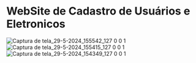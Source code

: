 # WebSite de Cadastro de Usuários e Eletronicos

![Captura de tela_29-5-2024_155542_127 0 0 1](https://github.com/Maike2961/Portal-de-cadastro/assets/101808661/71647f21-6461-415b-a39f-d65b696ea558)
![Captura de tela_29-5-2024_155415_127 0 0 1](https://github.com/Maike2961/Portal-de-cadastro/assets/101808661/c622bc3c-c191-4dcd-804b-1db1c859c91e)
![Captura de tela_29-5-2024_154349_127 0 0 1](https://github.com/Maike2961/Portal-de-cadastro/assets/101808661/d92129d1-a31a-4b8e-be11-65d2ac6114a2)
